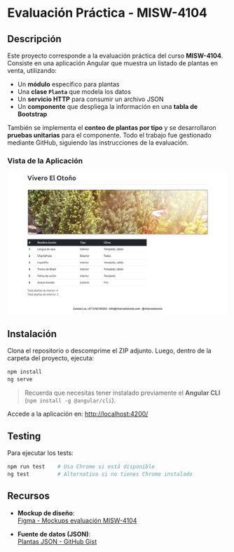 # Evaluación Práctica - MISW-4104

## Descripción

Este proyecto corresponde a la evaluación práctica del curso **MISW-4104**.  
Consiste en una aplicación Angular que muestra un listado de plantas en venta, utilizando:
- Un **módulo** específico para plantas
- Una **clase `Planta`** que modela los datos
- Un **servicio HTTP** para consumir un archivo JSON
- Un **componente** que despliega la información en una **tabla de Bootstrap**

También se implementa el **conteo de plantas por tipo** y se desarrollaron **pruebas unitarias** para el componente. Todo el trabajo fue gestionado mediante GitHub, siguiendo las instrucciones de la evaluación.


### Vista de la Aplicación

![Render](./public/render.png)


## Instalación

Clona el repositorio o descomprime el ZIP adjunto. Luego, dentro de la carpeta del proyecto, ejecuta:

```bash
npm install
ng serve
```

> Recuerda que necesitas tener instalado previamente el **Angular CLI** (`npm install -g @angular/cli`).

Accede a la aplicación en: [http://localhost:4200/](http://localhost:4200/)


## Testing

Para ejecutar los tests:

```bash
npm run test    # Usa Chrome si está disponible
ng test         # Alternativa si no tienes Chrome instalado
```


## Recursos

- **Mockup de diseño**:  
  [Figma - Mockups evaluación MISW-4104](https://www.figma.com/design/5NjgSjCs395umb40EEQpQW/Monitoria-MISW---Mockups-parcial-1B?node-id=3-91&p=f&t=LEfxsrLJX8duVNln-0)

- **Fuente de datos (JSON)**:  
  [Plantas JSON - GitHub Gist](https://gist.githubusercontent.com/josejbocanegra/7b71922ee9e2ab407d3210f1e5cb8400/raw/cf1077fa69112bc67ff520dd6517a93afd3dae29/202212_MISW4104_Grupo2.json)
